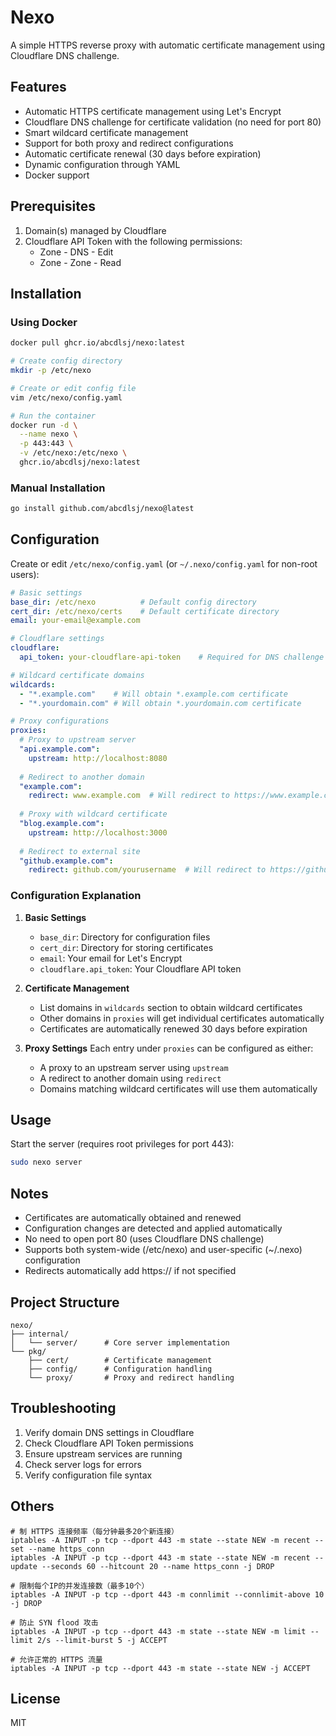 # Nexo

A simple HTTPS reverse proxy with automatic certificate management using Cloudflare DNS challenge.

## Features

- Automatic HTTPS certificate management using Let's Encrypt
- Cloudflare DNS challenge for certificate validation (no need for port 80)
- Smart wildcard certificate management
- Support for both proxy and redirect configurations
- Automatic certificate renewal (30 days before expiration)
- Dynamic configuration through YAML
- Docker support

## Prerequisites

1. Domain(s) managed by Cloudflare
2. Cloudflare API Token with the following permissions:
   - Zone - DNS - Edit
   - Zone - Zone - Read

## Installation

### Using Docker

```bash
docker pull ghcr.io/abcdlsj/nexo:latest

# Create config directory
mkdir -p /etc/nexo

# Create or edit config file
vim /etc/nexo/config.yaml

# Run the container
docker run -d \
  --name nexo \
  -p 443:443 \
  -v /etc/nexo:/etc/nexo \
  ghcr.io/abcdlsj/nexo:latest
```

### Manual Installation

```bash
go install github.com/abcdlsj/nexo@latest
```

## Configuration

Create or edit `/etc/nexo/config.yaml` (or `~/.nexo/config.yaml` for non-root users):

```yaml
# Basic settings
base_dir: /etc/nexo          # Default config directory
cert_dir: /etc/nexo/certs    # Default certificate directory
email: your-email@example.com

# Cloudflare settings
cloudflare:
  api_token: your-cloudflare-api-token    # Required for DNS challenge

# Wildcard certificate domains
wildcards:
  - "*.example.com"    # Will obtain *.example.com certificate
  - "*.yourdomain.com" # Will obtain *.yourdomain.com certificate

# Proxy configurations
proxies:
  # Proxy to upstream server
  "api.example.com":
    upstream: http://localhost:8080
  
  # Redirect to another domain
  "example.com":
    redirect: www.example.com  # Will redirect to https://www.example.com
  
  # Proxy with wildcard certificate
  "blog.example.com":
    upstream: http://localhost:3000
  
  # Redirect to external site
  "github.example.com":
    redirect: github.com/yourusername  # Will redirect to https://github.com/yourusername
```

### Configuration Explanation

1. **Basic Settings**
   - `base_dir`: Directory for configuration files
   - `cert_dir`: Directory for storing certificates
   - `email`: Your email for Let's Encrypt
   - `cloudflare.api_token`: Your Cloudflare API token

2. **Certificate Management**
   - List domains in `wildcards` section to obtain wildcard certificates
   - Other domains in `proxies` will get individual certificates automatically
   - Certificates are automatically renewed 30 days before expiration

3. **Proxy Settings**
   Each entry under `proxies` can be configured as either:
   - A proxy to an upstream server using `upstream`
   - A redirect to another domain using `redirect`
   - Domains matching wildcard certificates will use them automatically

## Usage

Start the server (requires root privileges for port 443):
```bash
sudo nexo server
```

## Notes

- Certificates are automatically obtained and renewed
- Configuration changes are detected and applied automatically
- No need to open port 80 (uses Cloudflare DNS challenge)
- Supports both system-wide (/etc/nexo) and user-specific (~/.nexo) configuration
- Redirects automatically add https:// if not specified

## Project Structure

```
nexo/
├── internal/
│   └── server/      # Core server implementation
└── pkg/
    ├── cert/        # Certificate management
    ├── config/      # Configuration handling
    └── proxy/       # Proxy and redirect handling
```

## Troubleshooting

1. Verify domain DNS settings in Cloudflare
2. Check Cloudflare API Token permissions
3. Ensure upstream services are running
4. Check server logs for errors
5. Verify configuration file syntax

## Others

```
# 制 HTTPS 连接频率（每分钟最多20个新连接）
iptables -A INPUT -p tcp --dport 443 -m state --state NEW -m recent --set --name https_conn
iptables -A INPUT -p tcp --dport 443 -m state --state NEW -m recent --update --seconds 60 --hitcount 20 --name https_conn -j DROP

# 限制每个IP的并发连接数（最多10个）
iptables -A INPUT -p tcp --dport 443 -m connlimit --connlimit-above 10 -j DROP

# 防止 SYN flood 攻击
iptables -A INPUT -p tcp --dport 443 -m state --state NEW -m limit --limit 2/s --limit-burst 5 -j ACCEPT

# 允许正常的 HTTPS 流量
iptables -A INPUT -p tcp --dport 443 -m state --state NEW -j ACCEPT
```

## License

MIT 